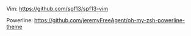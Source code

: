 

Vim: https://github.com/spf13/spf13-vim

Powerline: https://github.com/jeremyFreeAgent/oh-my-zsh-powerline-theme
